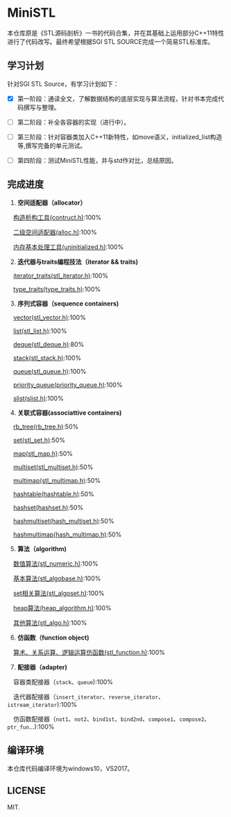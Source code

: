 ﻿﻿MiniSTL
=======
本仓库原是《STL源码剖析》一书的代码合集，并在其基础上运用部分C++11特性进行了代码改写。最终希望根据SGI STL SOURCE完成一个简易STL标准库。

## 学习计划

针对SGI STL Source，有学习计划如下：

 - [x] 第一阶段：通读全文，了解数据结构的底层实现与算法流程，针对书本完成代码撰写与整理。
 - [ ] 第二阶段：补全各容器的实现（进行中）。
 - [ ] 第三阶段：针对容器类加入C++11新特性，如move语义，initialized_list构造等,撰写完备的单元测试。
 - [ ] 第四阶段：测试MiniSTL性能，并与std作对比，总结原因。


## 完成进度

 1. **空间适配器（allocator）**

 &emsp;[构造析构工具(contruct.h)](https://github.com/zsmj2017/MiniSTL/blob/master/Allocator/subAllocation/construct.h):100%  

 &emsp;[二级空间适配器(alloc.h)](https://github.com/zsmj2017/MiniSTL/blob/master/Allocator/subAllocation/alloc.h):100%  

 &emsp;[内存基本处理工具(uninitialized.h)](https://github.com/zsmj2017/MiniSTL/blob/master/Allocator/subAllocation/uninitialized.h):100%  

 2. **迭代器与traits编程技法（iterator && traits)**

 &emsp;[iterator_traits(stl_iterator.h)](https://github.com/zsmj2017/MiniSTL/blob/master/Iterator%20and%20Traits/stl_iterator.h):100%  

 &emsp;[type_traits(type_traits.h)](https://github.com/zsmj2017/MiniSTL/blob/master/Iterator%20and%20Traits/typeTraits.h):100%  

 3. **序列式容器（sequence containers)**

 &emsp;[vector(stl_vector.h)](https://github.com/zsmj2017/MiniSTL/blob/master/Sequence%20containers/Vector/stl_vector.h):100%  

 &emsp;[list(stl_list.h)](https://github.com/zsmj2017/MiniSTL/blob/master/Sequence%20containers/List/stl_list.h):100%   

 &emsp;[deque(stl_deque.h)](https://github.com/zsmj2017/MiniSTL/blob/master/Sequence%20containers/Deque/stl_deque.h):80%  

 &emsp;[stack(stl_stack.h)](https://github.com/zsmj2017/MiniSTL/blob/master/Sequence%20containers/Stack/stl_stack.h):100%  

 &emsp;[queue(stl_queue.h)](https://github.com/zsmj2017/MiniSTL/blob/master/Sequence%20containers/Queue/stl_queue.h):100%   

 &emsp;[priority_queue(priority_queue.h)](https://github.com/zsmj2017/MiniSTL/blob/master/Sequence%20containers/Priority_Queue/stl_priority_queue.h):100%  

 &emsp;[slist(slist.h)](https://github.com/zsmj2017/MiniSTL/blob/master/Sequence%20containers/Slist/slist.h):100%  

 4. **关联式容器(associattive containers)**

 &emsp;[rb_tree(rb_tree.h)](https://github.com/zsmj2017/MiniSTL/blob/master/Associative%20containers/RB-Tree/rb_tree.h):50%  

 &emsp;[set(stl_set.h)](https://github.com/zsmj2017/MiniSTL/blob/master/Associative%20containers/Set/stl_set.h):50%  

 &emsp;[map(stl_map.h)](https://github.com/zsmj2017/MiniSTL/blob/master/Associative%20containers/Map/stl_map.h):50%  

 &emsp;[multiset(stl_multiset.h)](https://github.com/zsmj2017/MiniSTL/blob/master/Associative%20containers/Mutiset/stl_mutiset.h):50%  

 &emsp;[multimap(stl_multimap.h)](https://github.com/zsmj2017/MiniSTL/blob/master/Associative%20containers/Mutimap/stl_mutimap.h):50%  

 &emsp;[hashtable(hashtable.h)](https://github.com/zsmj2017/MiniSTL/blob/master/Associative%20containers/Hashmap/hash_map.h):50%  

 &emsp;[hashset(hashset.h)](https://github.com/zsmj2017/MiniSTL/blob/master/Associative%20containers/Hashset/hash_set.h):50%  

 &emsp;[hashmultiset(hash_multiset.h)](https://github.com/zsmj2017/MiniSTL/blob/master/Associative%20containers/HashMultiset/hash_multiset.h):50%  

 &emsp;[hashmultimap(hash_multimap.h)](https://github.com/zsmj2017/MiniSTL/blob/master/Associative%20containers/HashMultiset/hash_multimap.h):50%  

 5. **算法（algorithm)**

 &emsp;[数值算法(stl_numeric.h)](https://github.com/zsmj2017/MiniSTL/blob/master/Algorithms/numeric/stl_numeric.h):100%  

 &emsp;[基本算法(stl_algobase.h)](https://github.com/zsmj2017/MiniSTL/blob/master/Algorithms/algobase/stl_algobase.h):100%  

 &emsp;[set相关算法(stl_algoset.h)](https://github.com/zsmj2017/MiniSTL/blob/master/Algorithms/algoset/stl_algoset.h):100%  

 &emsp;[heap算法(heap_algorithm.h)](https://github.com/zsmj2017/MiniSTL/blob/master/Algorithms/heap/heap_algorithm.h):100% 

 &emsp;[其他算法(stl_algo.h)](https://github.com/zsmj2017/MiniSTL/blob/master/Algorithms/algo/stl_algo.h):100%  

 6. **仿函数（function object)**

 &emsp;[算术、关系运算、逻辑运算仿函数(stl_function.h)](https://github.com/zsmj2017/MiniSTL/blob/master/Function/stl_function/stl_function.h):100%

 7. **配接器（adapter)**

 &emsp;容器类配接器（`stack`、`queue`):100%  

 &emsp;迭代器配接器（`insert_iterator`、`reverse_iterator`、`istream_iterator`):100%  

 &emsp;仿函数配接器（`not1`、`not2`、`bind1st`、`bind2nd`、`compose1`、`compose2`、`ptr_fun`...):100%

## 编译环境

本仓库代码编译环境为windows10，VS2017。

## LICENSE

MIT.

